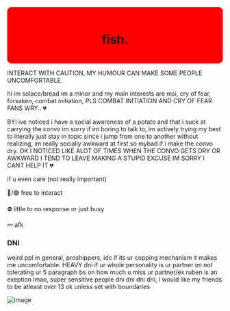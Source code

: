 <div style="background-color: red; padding: 20px; border-radius: 10px;">
  <h1 align="center">fish.</h1>
</div>

INTERACT WITH CAUTION, MY HUMOUR CAN MAKE SOME PEOPLE UNCOMFORTABLE.

 hi im solace/bread im a minor and my main interests are msi, cry of fear, forsaken, combat initiation, PLS COMBAT INITIATION AND CRY OF FEAR FANS WRY.. 💔

BYI
ive noticed i have a social awareness of a potato and that i suck at carrying the convo im sorry if im boring to talk to, im actively trying my best to literally just stay in topic since i jump from one to another without realizing, im really socially awkward at first so mybad if i make the convo dry. OK I NOTICED LIKE ALOT OF TIMES WHEN THE CONVO GETS DRY OR AWKWARD I TEND TO LEAVE MAKING A STUPID EXCUSE IM SORRY I CANT HELP IT 💔

if u even care (not really important)

🌙/🟢 free to interact

⛔️ little to no response or just busy

💤 afk

<h3>DNI</h3>
weird ppl in general, proshippers, idc if its ur copping mechanism it makes me uncomfortable. HEAVY dni if ur whole personality is ur partner im not tolerating ur 5 paragraph bs on how much u miss ur partner/ex ruben is an exeption lmao, super sensitive people dni dni dni dni, i would like my friends to be atleast over 13 ok unless set with boundaries

![image](https://github.com/user-attachments/assets/2178ac70-8ded-49a6-a5c9-66297795cc17)
